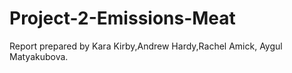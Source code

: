 # Project-2-Emissions-Meat
Report prepared by Kara Kirby,Andrew Hardy,Rachel Amick, Aygul Matyakubova.
